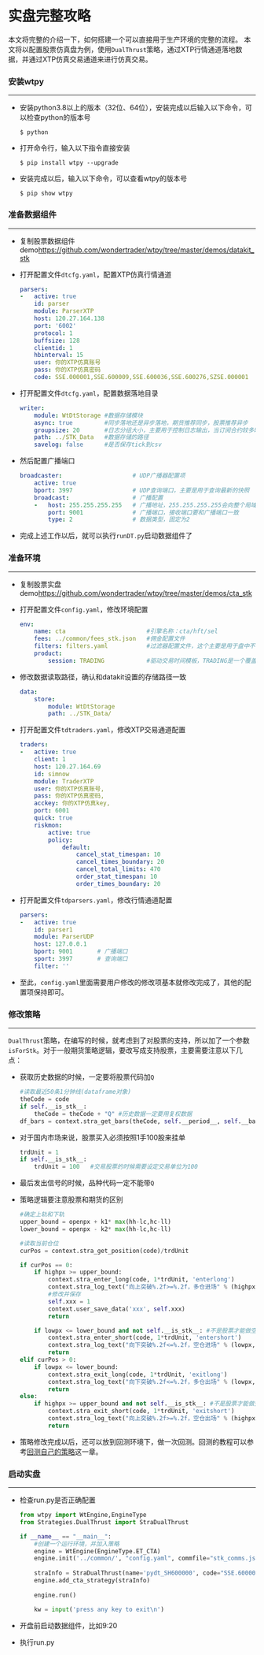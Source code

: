 # 实盘完整攻略

本文将完整的介绍一下，如何搭建一个可以直接用于生产环境的完整的流程。
本文将以配置股票仿真盘为例，使用`DualThrust`策略，通过XTP行情通道落地数据，并通过XTP仿真交易通道来进行仿真交易。

### 安装wtpy
---
* 安装python3.8以上的版本（32位、64位），安装完成以后输入以下命令，可以检查python的版本号
    ``` shell
    $ python
    ```

* 打开命令行，输入以下指令直接安装
    ``` shell
    $ pip install wtpy --upgrade
    ```
    
* 安装完成以后，输入以下命令，可以查看wtpy的版本号
    ``` shell
    $ pip show wtpy
    ```

### 准备数据组件
---
* 复制股票数据组件demo<https://github.com/wondertrader/wtpy/tree/master/demos/datakit_stk>

* 打开配置文件`dtcfg.yaml`，配置XTP仿真行情通道
    ```yaml
    parsers:
    -   active: true
        id: parser
        module: ParserXTP
        host: 120.27.164.138
        port: '6002'
        protocol: 1
        buffsize: 128
        clientid: 1    
        hbinterval: 15    
        user: 你的XTP仿真账号
        pass: 你的XTP仿真密码
        code: SSE.000001,SSE.600009,SSE.600036,SSE.600276,SZSE.000001

    ```

* 打开配置文件`dtcfg.yaml`，配置数据落地目录
    ```yaml
    writer:
        module: WtDtStorage #数据存储模块
        async: true         #同步落地还是异步落地，期货推荐同步，股票推荐异步
        groupsize: 20       #日志分组大小，主要用于控制日志输出，当订阅合约较多时，推荐1000以上，当订阅的合约数较少时，推荐100以内
        path: ../STK_Data   #数据存储的路径
        savelog: false      #是否保存tick到csv
    ```

* 然后配置广播端口
    ```yaml
    broadcaster:                    # UDP广播器配置项
        active: true
        bport: 3997                 # UDP查询端口，主要是用于查询最新的快照
        broadcast:                  # 广播配置
        -   host: 255.255.255.255   # 广播地址，255.255.255.255会向整个局域网广播，但是受限于路由器
            port: 9001              # 广播端口，接收端口要和广播端口一致
            type: 2                 # 数据类型，固定为2
    ```

* 完成上述工作以后，就可以执行`runDT.py`启动数据组件了

### 准备环境
---
* 复制股票实盘demo<https://github.com/wondertrader/wtpy/tree/master/demos/cta_stk>

* 打开配置文件`config.yaml`，修改环境配置
    ```yaml
    env:
        name: cta                       #引擎名称：cta/hft/sel
        fees: ../common/fees_stk.json   #佣金配置文件
        filters: filters.yaml           #过滤器配置文件，这个主要是用于盘中不停机干预的
        product:
            session: TRADING            #驱动交易时间模板，TRADING是一个覆盖国内全部交易品种的最大的交易时间模板，从夜盘21点到凌晨1点，再到第二天15:15，详见sessions.json
    ```

* 修改数据读取路径，确认和datakit设置的存储路径一致
    ```yaml
    data:
        store:
            module: WtDtStorage
            path: ../STK_Data/
    ```

* 打开配置文件`tdtraders.yaml`，修改XTP交易通道配置
    ```yaml
    traders:
    -   active: true
        client: 1
        host: 120.27.164.69
        id: simnow
        module: TraderXTP
        user: 你的XTP仿真账号,
        pass: 你的XTP仿真密码,
        acckey: 你的XTP仿真key,
        port: 6001
        quick: true
        riskmon:
            active: true
            policy:
                default:
                    cancel_stat_timespan: 10
                    cancel_times_boundary: 20
                    cancel_total_limits: 470
                    order_stat_timespan: 10
                    order_times_boundary: 20
    ```

* 打开配置文件`tdparsers.yaml`，修改行情通道配置
    ```yaml
    parsers:
    -   active: true
        id: parser1
        module: ParserUDP
        host: 127.0.0.1
        bport: 9001       # 广播端口
        sport: 3997       # 查询端口
        filter: ''
    ```

* 至此，`config.yaml`里面需要用户修改的修改项基本就修改完成了，其他的配置项保持即可。

### 修改策略
---
`DualThrust`策略，在编写的时候，就考虑到了对股票的支持，所以加了一个参数`isForStk`。对于一般期货策略逻辑，要改写成支持股票，主要需要注意以下几点：
* 获取历史数据的时候，一定要将股票代码加`Q`
    ```python
    #读取最近50条1分钟线(dataframe对象)
    theCode = code
    if self.__is_stk__:
        theCode = theCode + "Q" #历史数据一定要用复权数据
    df_bars = context.stra_get_bars(theCode, self.__period__, self.__bar_cnt__, isMain = True)
    ```

* 对于国内市场来说，股票买入必须按照1手100股来挂单
    ```python
    trdUnit = 1
    if self.__is_stk__:
        trdUnit = 100   #交易股票的时候需要设定交易单位为100
    ```

* 最后发出信号的时候，品种代码一定不能带`Q`

* 策略逻辑要注意股票和期货的区别
    ```python
    #确定上轨和下轨
    upper_bound = openpx + k1* max(hh-lc,hc-ll)
    lower_bound = openpx - k2* max(hh-lc,hc-ll)

    #读取当前仓位
    curPos = context.stra_get_position(code)/trdUnit

    if curPos == 0:
        if highpx >= upper_bound:
            context.stra_enter_long(code, 1*trdUnit, 'enterlong')
            context.stra_log_text("向上突破%.2f>=%.2f，多仓进场" % (highpx, upper_bound))
            #修改并保存
            self.xxx = 1
            context.user_save_data('xxx', self.xxx)
            return

        if lowpx <= lower_bound and not self.__is_stk__: #不是股票才能做空
            context.stra_enter_short(code, 1*trdUnit, 'entershort')
            context.stra_log_text("向下突破%.2f<=%.2f，空仓进场" % (lowpx, lower_bound))
            return
    elif curPos > 0:
        if lowpx <= lower_bound:
            context.stra_exit_long(code, 1*trdUnit, 'exitlong')
            context.stra_log_text("向下突破%.2f<=%.2f，多仓出场" % (lowpx, lower_bound))
            return
    else:
        if highpx >= upper_bound and not self.__is_stk__: #不是股票才能做空
            context.stra_exit_short(code, 1*trdUnit, 'exitshort')
            context.stra_log_text("向上突破%.2f>=%.2f，空仓出场" % (highpx, upper_bound))
            return
    ```

* 策略修改完成以后，还可以放到回测环境下，做一次回测。回测的教程可以参考[回测自己的策略](mystrategy.md)这一章。


### 启动实盘
---
* 检查run.py是否正确配置
    ```python
    from wtpy import WtEngine,EngineType
    from Strategies.DualThrust import StraDualThrust

    if __name__ == "__main__":
        #创建一个运行环境，并加入策略
        engine = WtEngine(EngineType.ET_CTA)
        engine.init('../common/', "config.yaml", commfile="stk_comms.json", contractfile="stocks.json")
        
        straInfo = StraDualThrust(name='pydt_SH600000', code="SSE.600000", barCnt=50, period="d1", days=30, k1=0.1, k2=0.1, isForStk=True)
        engine.add_cta_strategy(straInfo)
        
        engine.run()

        kw = input('press any key to exit\n')
    ```

* 开盘前启动数据组件，比如9:20

* 执行run.py